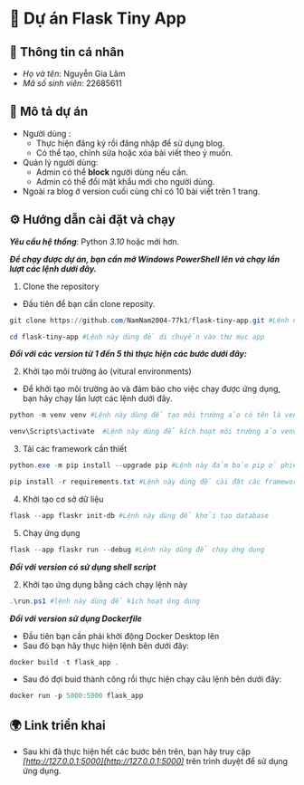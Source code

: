 ﻿# 📌 Dự án Flask Tiny App

## 👤 Thông tin cá nhân
- *Họ và tên*: Nguyễn Gia Lâm 
- *Mã số sinh viên*: 22685611

## 📝 Mô tả dự án  
- Người dùng : 
    - Thực hiện đăng ký rồi đăng nhập để sử dụng blog.
    - Có thể tạo, chỉnh sửa hoặc xóa bài viết theo ý muốn.
- Quản lý người dùng:
    - Admin có thể **block** người dùng nếu cần.
    - Admin có thể đổi mật khẩu mới cho người dùng.
- Ngoài ra blog ở version cuối cùng chỉ có 10 bài viết trên 1 trang.
## ⚙️ Hướng dẫn cài đặt và chạy  
***Yêu cầu hệ thống***: Python *3.10* hoặc mới hơn. 

 ***Để chạy được dự án, bạn cần mở **Windows PowerShell** lên và chạy lần lượt các lệnh dưới đây.***
1. Clone the repository
- Đầu tiên để bạn cần clone reposity.
```PowerShell
git clone https://github.com/NamNam2004-77k1/flask-tiny-app.git #Lệnh này dùng để clone repo 
```
```PowerShell
cd flask-tiny-app #Lệnh này dùng để di chuyển vào thư mục app
```
***Đối với các version từ 1 đến 5 thì thực hiện các bước dưới đây:***

2. Khởi tạo môi trường ảo (vitural environments)
- Để khởi tạo môi trường ảo và đảm bảo cho việc chạy được ứng dụng, bạn hãy chạy lần lượt các lệnh dưới đây.
```PowerShell
python -m venv venv #Lệnh này dùng để tạo môi trường ảo có tên là venv
```
```PowerShell
venv\Scripts\activate  #Lệnh này dùng để kích hoạt môi trường ảo venv đã tạo
```
3. Tải các framework cần thiết
```PowerShell
python.exe -m pip install --upgrade pip #Lệnh này đảm bảo pip ở phiên bản mới nhất để tải được requirements.txt mà không gặp lỗi
```
```PowerShell
pip install -r requirements.txt #Lệnh này dùng để cài đặt các framework mà app sử dụng
```
4. Khởi tạo cơ sở dữ liệu
```PowerShell
flask --app flaskr init-db #Lệnh này dùng để khởi tạo database
```
5. Chạy ứng dụng 
```PowerShell
flask --app flaskr run --debug #Lệnh này dùng để chạy ứng dụng
```
***Đối với version có sử dụng shell script***

2. Khởi tạo ứng dụng bằng cách chạy lệnh này
```PowerShell
.\run.ps1 #lệnh này dùng để kích hoạt ứng dụng
```
***Đối với version sử dụng Dockerfile***
- Đầu tiên bạn cần phải khởi động Docker Desktop lên
- Sau đó bạn hãy thực hiện lệnh bên dưới đây:
```PowerShell
docker build -t flask_app .
```
- Sau đó đợi buid thành công rồi thực hiện chạy câu lệnh bên dưới đây:
```PowerShell
docker run -p 5000:5000 flask_app
```
## 🌍 Link triển khai  
- Sau khi đã thực hiện hết các bước bên trên, bạn hãy truy cập *[http://127.0.0.1:5000](http://127.0.0.1:5000)* trên trình duyệt để sử dụng ứng dụng.
